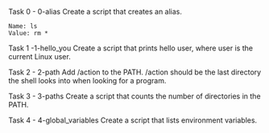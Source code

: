 Task 0 - 0-alias
	Create a script that creates an alias.

	Name: ls
	Value: rm *

Task 1 -1-hello_you
	Create a script that prints hello user, where user is the current Linux user.

Task 2 - 2-path
	Add /action to the PATH. /action should be the last directory the shell looks into when looking for a program.

Task 3 - 3-paths
	Create a script that counts the number of directories in the PATH.

Task 4 - 4-global_variables
	Create a script that lists environment variables.


